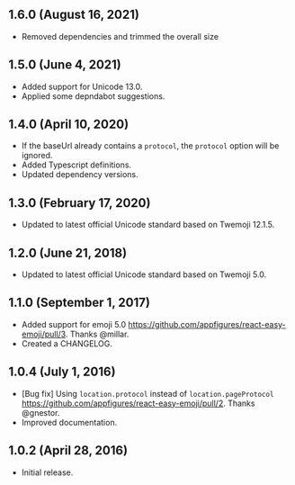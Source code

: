 ## 1.6.0 (August 16, 2021)
- Removed dependencies and trimmed the overall size

## 1.5.0 (June 4, 2021)
- Added support for Unicode 13.0.
- Applied some depndabot suggestions.

## 1.4.0 (April 10, 2020)
- If the baseUrl already contains a `protocol`, the `protocol` option will be ignored.
- Added Typescript definitions.
- Updated dependency versions.

## 1.3.0 (February 17, 2020)
- Updated to latest official Unicode standard based on Twemoji 12.1.5.

## 1.2.0 (June 21, 2018)
- Updated to latest official Unicode standard based on Twemoji 5.0.

## 1.1.0 (September 1, 2017)

- Added support for emoji 5.0 https://github.com/appfigures/react-easy-emoji/pull/3. Thanks @millar.
- Created a CHANGELOG.

## 1.0.4 (July 1, 2016)

- [Bug fix] Using `location.protocol` instead of `location.pageProtocol` https://github.com/appfigures/react-easy-emoji/pull/2. Thanks @gnestor.
- Improved documentation.

## 1.0.2 (April 28, 2016)
- Initial release.